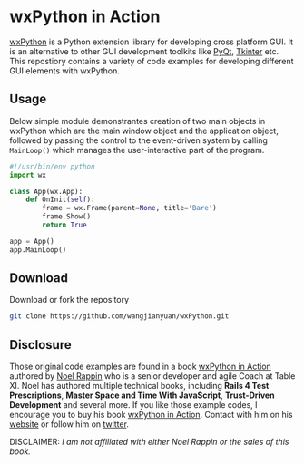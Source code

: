 # wxPython in Action

[wxPython](http://www.wxpython.org/) is a Python extension library for developing cross platform GUI. It is an alternative to other GUI development toolkits like [PyQt](https://riverbankcomputing.com/software/pyqt/intro), [Tkinter](https://docs.python.org/2/library/tkinter.html) etc. This repostiory contains a variety of code examples for developing different GUI elements with wxPython. 

## Usage
Below simple module demonstrantes creation of two main objects in wxPython which are the main window object and the application object, followed by passing the control to the event-driven system by calling `MainLoop()` which manages the user-interactive part of the program.

```python
#!/usr/bin/env python
import wx

class App(wx.App):
    def OnInit(self):
        frame = wx.Frame(parent=None, title='Bare')
        frame.Show()
        return True

app = App()
app.MainLoop()
```

## Download
Download or fork the repository

```sh
git clone https://github.com/wangjianyuan/wxPython.git
```
## Disclosure

Those original code examples are found in a book [wxPython in Action](http://www.amazon.com/Wxpython-Action-Noel-Rappin/dp/1932394621) authored by [Noel Rappin](https://www.amazon.com/Noel-Rappin/e/B002BLQ488) who is a senior developer and agile Coach at Table XI. Noel has authored multiple technical books, including **Rails 4 Test Prescriptions**, **Master Space and Time With JavaScript**, **Trust-Driven Development** and several more. If you like those example codes, I encourage you to buy his book [wxPython in Action](http://www.amazon.com/Wxpython-Action-Noel-Rappin/dp/1932394621). Contact with him on his [website](http://www.noelrappin.com/) or follow him on [twitter](https://twitter.com/noelrap).

DISCLAIMER: _I am not affiliated with either Noel Rappin or the sales of this book._
